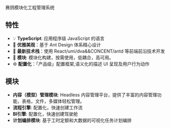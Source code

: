 赛鸽模块化工程管理系统

## 特性
- :bulb: **TypeScript**: 应用程序级 JavaScript 的语言
- :gem: **优雅美观**：基于 Ant Design 体系精心设计
- :rocket: **最新技术栈**：使用 React/umi/dva&&CONCENT/antd 等前端前沿技术开发
- :scroll: **模块**: 模块化构建，按需使用，低耦合，高可用。
- :gear: **配置化**：「产品级」配置框架,语义化的描述 UI 呈现及用户行为动作


## 模块

- **内容（模型）管理模块**: Headless 内容管理平台，提供了丰富的内容管理功能，表格，文件，多媒体轻松管理。
- **流程引擎**: 配置化，快速创建工作流
- **BI引擎**: 配置化，快速创建驾驶舱
- **计划编排模块**: 基于工时定额和大数据的可视化任务计划编排
